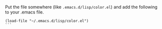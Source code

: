 Put the file somewhere (like `.emacs.d/lisp/color.el`) and add the
following to your .emacs file.

````emacs-lisp
(load-file "~/.emacs.d/lisp/color.el")
```
